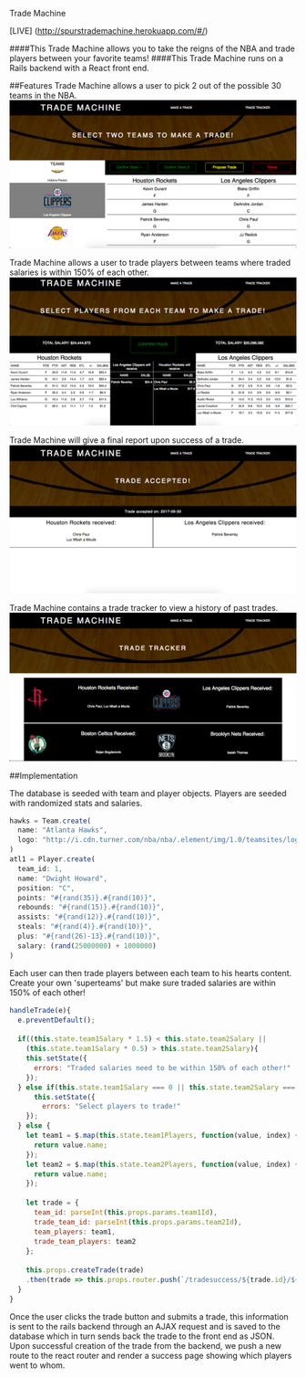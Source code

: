 Trade Machine

[LIVE] (http://spurstrademachine.herokuapp.com/#/)

####This Trade Machine allows you to take the reigns of the NBA and trade players between your favorite teams!
####This Trade Machine runs on a Rails backend with a React front end.

##Features
Trade Machine allows a user to pick 2 out of the possible 30 teams in the NBA.<br>
![teams-create-screenshot](screenshots/teams.png)

Trade Machine allows a user to trade players between teams where traded salaries is within 150% of each other.<br>
![trade-screenshot](screenshots/trade.png)

Trade Machine will give a final report upon success of a trade.<br>
![success-screenshot](screenshots/success.png)

Trade Machine contains a trade tracker to view a history of past trades.
![tracker-screenshot](screenshots/tracker.png)


##Implementation

The database is seeded with team and player objects. Players are seeded with randomized stats and salaries.
```javascript
hawks = Team.create(
  name: "Atlanta Hawks",
  logo: "http://i.cdn.turner.com/nba/nba/.element/img/1.0/teamsites/logos/teamlogos_500x500/atl.png"
)
atl1 = Player.create(
  team_id: 1,
  name: "Dwight Howard",
  position: "C",
  points: "#{rand(35)}.#{rand(10)}",
  rebounds: "#{rand(15)}.#{rand(10)}",
  assists: "#{rand(12)}.#{rand(10)}",
  steals: "#{rand(4)}.#{rand(10)}",
  plus: "#{rand(26)-13}.#{rand(10)}",
  salary: (rand(25000000) + 1000000)
)
```

Each user can then trade players between each team to his hearts content. Create your own 'superteams' but make sure traded salaries are within 150% of each other!
```javascript
handleTrade(e){
  e.preventDefault();

  if((this.state.team1Salary * 1.5) < this.state.team2Salary ||
    (this.state.team1Salary * 0.5) > this.state.team2Salary){
    this.setState({
      errors: "Traded salaries need to be within 150% of each other!"
    });
  } else if(this.state.team1Salary === 0 || this.state.team2Salary === 0){
      this.setState({
        errors: "Select players to trade!"
    });
  } else {
    let team1 = $.map(this.state.team1Players, function(value, index) {
      return value.name;
    });
    let team2 = $.map(this.state.team2Players, function(value, index) {
      return value.name;
    });

    let trade = {
      team_id: parseInt(this.props.params.team1Id),
      trade_team_id: parseInt(this.props.params.team2Id),
      team_players: team1,
      trade_team_players: team2
    };

    this.props.createTrade(trade)
    .then(trade => this.props.router.push(`/tradesuccess/${trade.id}/${this.props.params.team1Name}/${this.props.params.team2Name}`));
  }
}
```  
Once the user clicks the trade button and submits a trade, this information is sent to the rails backend through an AJAX request and is saved to the database which in turn sends back the trade to the front end as JSON. Upon successful creation of the trade from the backend, we push a new route to the react router and render a success page showing which players went to whom.
